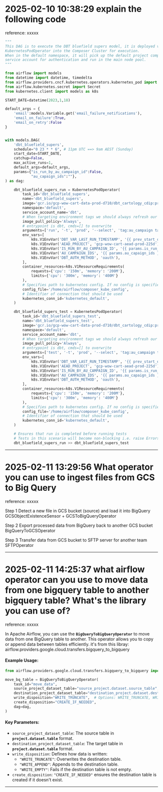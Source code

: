 # 2025-02-10 10:38:29 explain the following code
reference: xxxxx

```python
"""
This DAG is to execute the DBT bluefield supers model, it is deployed via the
KubernetesPodOperator into the Composer Cluster for execution.
When in the default namespace, it will pick up the default project compute
service account for authentication and run in the main node pool.
"""

from airflow import models
from datetime import datetime, timedelta
from airflow.providers.cncf.kubernetes.operators.kubernetes_pod import KubernetesPodOperator
from airflow.kubernetes.secret import Secret
from kubernetes.client import models as k8s

START_DATE=datetime(2023,1,18)

default_args = {
    'email':models.Variable.get('email_failure_notifications'),
    'email_on_failure':True,
    'email_on_retry':False
}


with models.DAG(
    'dbt_bluefield_supers',
    schedule="0 23 * * 6", # 11pm UTC ==> 9am AEST (Sunday)
    start_date=START_DATE,
    catchup=False,
    max_active_runs=1,
    default_args=default_args,
    params={"is_run_by_au_campaign_id":False,
            "au_capaign_ids":""},
) as dag:

    dbt_bluefield_supers_run = KubernetesPodOperator(
        task_id='dbt_bluefield_supers',
        name='dbt_bluefield_supers',
        image='gcr.io/gcp-wow-cart-data-prod-d710/dbt_cartology_cdip:prod',
        namespace='default',
        service_account_name='dbt',
        # When targeting environment tags we should always refresh our image
        image_pull_policy='Always',
        # entrypoint is dbt, cmds=[] to overwrite
        arguments=['run', '-t', 'prod', '--select', 'tag:au_campaign tag:au_campaign_media'],
        env_vars=[
            k8s.V1EnvVar('DBT_VAR_LAST_RUN_TIMESTAMP', '{{ prev_start_date_success }}'),
            k8s.V1EnvVar('AEAD_PROJECT', 'gcp-wow-cart-aead-prod-225d'),
            k8s.V1EnvVar('IS_RUN_BY_AU_CAMPAIGN_ID', '{{ params.is_run_by_au_campaign_id }}'),
            k8s.V1EnvVar('AU_CAMPAIGN_IDS', '{{ params.au_capaign_ids }}'),
            k8s.V1EnvVar('DBT_AUTH_METHOD', 'oauth'),
        ],
        container_resources=k8s.V1ResourceRequirements(
            requests={'cpu': '150m', 'memory': '200M'},
            limits={'cpu': '300m', 'memory': '400M'}
        ),
        # Specifies path to kubernetes config. If no config is specified will default to ~/.kube/config the config_file is templated
        config_file='/home/airflow/composer_kube_config',
        # Identifier of connection that should be used
        kubernetes_conn_id='kubernetes_default',
    )

    dbt_bluefield_supers_test = KubernetesPodOperator(
        task_id='dbt_bluefield_supers_test',
        name='dbt_bluefield_supers_test',
        image='gcr.io/gcp-wow-cart-data-prod-d710/dbt_cartology_cdip:prod',
        namespace='default',
        service_account_name='dbt',
        # When targeting environment tags we should always refresh our image
        image_pull_policy='Always',
        # entrypoint is dbt, cmds=[] to overwrite
        arguments=['test', '-t', 'prod', '--select', 'tag:au_campaign tag:au_campaign_media'],
        env_vars=[
            k8s.V1EnvVar('DBT_VAR_LAST_RUN_TIMESTAMP', '{{ prev_start_date_success }}'),
            k8s.V1EnvVar('AEAD_PROJECT', 'gcp-wow-cart-aead-prod-225d'),
            k8s.V1EnvVar('IS_RUN_BY_AU_CAMPAIGN_ID', '{{ params.is_run_by_au_campaign_id }}'),
            k8s.V1EnvVar('AU_CAMPAIGN_IDS', '{{ params.au_capaign_ids }}'),
            k8s.V1EnvVar('DBT_AUTH_METHOD', 'oauth'),
        ],
        container_resources=k8s.V1ResourceRequirements(
            requests={'cpu': '150m', 'memory': '200M'},
            limits={'cpu': '300m', 'memory': '400M'}
        ),
        # Specifies path to kubernetes config. If no config is specified will default to ~/.kube/config the config_file is templated
        config_file='/home/airflow/composer_kube_config',
        # Identifier of connection that should be used
        kubernetes_conn_id='kubernetes_default',
    )

    # Ensures that run is completed before running tests
    # Tests in this scenario will become non-blocking i.e. raise Errors or Warnings but models will complete running
    dbt_bluefield_supers_run >> dbt_bluefield_supers_test
```
_______________________________________________________________
# 2025-02-11 13:29:56 What operator you can use to ingest files from GCS to Big Query
reference: xxxxx

Step 1 Detect a new file in GCS bucket (source) and load it into BigQuery
GCSObjectExistenceSensor + GCSToBigQueryOperator

Step 2 Export processed data from BigQuery back to another GCS bucket
BigQueryToGCSOperator

Step 3 Transfer data from GCS bucket to SFTP server for another team
SFTPOperator
_______________________________________________________________
# 2025-02-11 14:25:37 what airflow operator can you use to move data from one bigquery table to another bigquery table? What's the library you can use of?
reference: xxxxx

In Apache Airflow, you can use the **`BigQueryToBigQueryOperator`** to move data from one BigQuery table to another. This operator allows you to copy or append data between tables efficiently.
it's from this libray: airflow.providers.google.cloud.transfers.bigquery_to_bigquery
#### **Example Usage:**

```python
from airflow.providers.google.cloud.transfers.bigquery_to_bigquery import BigQueryToBigQueryOperator

move_bq_table = BigQueryToBigQueryOperator(
    task_id="move_data",
    source_project_dataset_table="source_project.dataset.source_table",
    destination_project_dataset_table="destination_project.dataset.destination_table",
    write_disposition="WRITE_TRUNCATE",  # Options: WRITE_TRUNCATE, WRITE_APPEND, WRITE_EMPTY
    create_disposition="CREATE_IF_NEEDED",
    dag=dag,
)

```

#### **Key Parameters:**

-   `source_project_dataset_table`: The source table in **`project.dataset.table`** format.
-   `destination_project_dataset_table`: The target table in **`project.dataset.table`** format.
-   `write_disposition`: Defines how data is written:
    -   `"WRITE_TRUNCATE"`: Overwrites the destination table.
    -   `"WRITE_APPEND"`: Appends to the destination table.
    -   `"WRITE_EMPTY"`: Fails if the destination table is not empty.
-   `create_disposition`: `"CREATE_IF_NEEDED"` ensures the destination table is created if it doesn't exist.
_______________________________________________________________